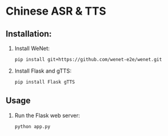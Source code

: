 # Chinese ASR & TTS

## Installation:

1. Install WeNet:
    ```
    pip install git+https://github.com/wenet-e2e/wenet.git
    ```
2. Install Flask and gTTS:
    ```
    pip install Flask gTTS
    ```

## Usage

1. Run the Flask web server:

    ```
    python app.py
    ```
